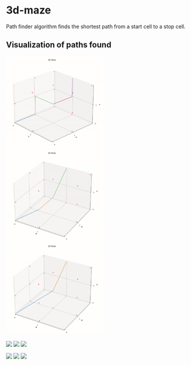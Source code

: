# 3d-maze
Path finder algorithm finds the shortest path from a start cell to a stop cell.

## Visualization of paths found
<p float="left">
  <img src="img/maze_3x3x3_faces.gif" width="266" />
  <img src="img/maze_3x3x3_faces_edges.gif" width="266" /> 
  <img src="img/maze_3x3x3_faces_edges_corners.gif" width="266" /> 
</p>

<p float="left">
  <img src="img/maze_3x5x9_faces.gif" width="266" />
  <img src="img/maze_3x5x9_faces_edges.gif" width="266" /> 
  <img src="img/maze_3x5x9_faces_edges_corners.gif" width="266" /> 
</p>


<p float="left">
  <img src="img/maze_40x50x60_faces.gif" width="266" />
  <img src="img/maze_40x50x60_faces_edges.gif" width="266" /> 
  <img src="img/maze_40x50x60_faces_edges_corners.gif" width="266" /> 
</p>
